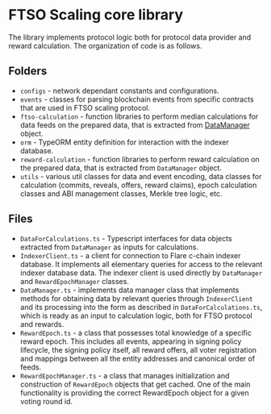 # FTSO Scaling core library

The library implements protocol logic both for protocol data provider and reward calculation.
The organization of code is as follows.

## Folders

- `configs` - network dependant constants and configurations.
- `events` - classes for parsing blockchain events from specific contracts that are used in FTSO scaling protocol.
- `ftso-calculation` - function libraries to perform median calculations for data feeds on the prepared data, that is extracted from [DataManager](./DataManager.ts) object.
- `orm` - TypeORM entity definition for interaction with the indexer database.
- `reward-calculation` - function libraries to perform reward calculation on the prepared data, that is extracted from `DataManager` object.
- `utils` - various util classes for data and event encoding, data classes for calculation (commits, reveals, offers, reward claims), epoch calculation classes and ABI management classes, Merkle tree logic, etc.

## Files

- `DataForCalculations.ts` - Typescript interfaces for data objects extracted from `DataManager` as inputs for calculations.
- `IndexerClient.ts` - a client for connection to Flare c-chain indexer database. It implements all elementary queries for access to the relevant indexer database data. The indexer client is used directly by `DataManager` and `RewardEpochManager` classes.
- `DataManager.ts` - implements data manager class that implements methods for obtaining data by relevant queries through `IndexerClient` and its processing into the form as described in `DataForCalculations.ts`, which is ready as an input to calculation logic, both for FTSO protocol and rewards.
- `RewardEpoch.ts` - a class that possesses total knowledge of a specific reward epoch. This includes all events, appearing in signing policy lifecycle, the signing policy itself, all reward offers, all voter registration and mappings between all the entity addresses and canonical order of feeds.
- `RewardEpochManager.ts` - a class that manages initialization and construction of `RewardEpoch` objects that get cached. One of the main functionality is providing the correct RewardEpoch object for a given voting round id.
